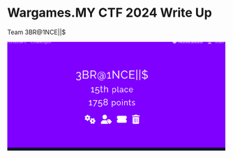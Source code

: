 # Wargames.MY CTF 2024 Write Up 
Team 3BR@1NCE||$
<p>
  <img src = "https://github.com/batricha/CTF-Writeups/blob/main/WGMY2024/team1.png" alt="Scoreboard Image" width="500" height="250">
</p>
